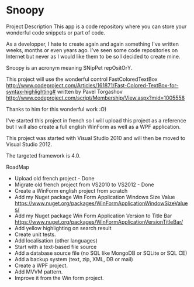 # Snoopy

Project Description
This app is a code repository where you can store your wonderful code snippets or part of code.

As a developper, I hate to create again and again something I've written weeks, months or even years ago.
I've seen some code repositories on Internet but never as I would like them to be so I decided to create mine.

Snoopy is an acronym meaning SNipPet repOsitOrY.

This project will use the wonderful control FastColoredTextBox http://www.codeproject.com/Articles/161871/Fast-Colored-TextBox-for-syntax-highlighting# written by Pavel Torgashov http://www.codeproject.com/script/Membership/View.aspx?mid=1005558

Thanks to him for this wonderful work :O)

I've started this project in french so I will upload this project as a reference but I will also create a full english WinForm as well as a WPF application.

This project was started with Visual Studio 2010 and will then be moved to Visual Studio 2012.

The targeted framework is 4.0.

RoadMap

* Upload old french project - Done
* Migrate old french project from VS2010 to VS2012 - Done
* Create a WinForm english project from scratch
* Add my Nuget package Win Form Application Windows Size Value https://www.nuget.org/packages/WinFormApplicationWindowSizeValues/ 
* Add my Nuget package Win Form Application Version to Title Bar https://www.nuget.org/packages/WinFormApplicationVersionTitleBar/ 
* Add yellow highlighting on search result
* Create unit tests.
* Add localisation (other languages)
* Start with a text-based file source
* Add a database source file (no SQL like MongoDB or SQLite or SQL CE)
* Add a backup system (text, zip, XML, DB or mail)
* Create a WPF project.
* Add MVVM pattern.
* Improve it from the Win form project.

